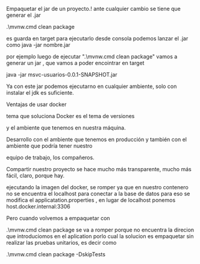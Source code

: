 Empaquetar el jar de un proyecto.!
ante cualquier cambio se tiene que generar el .jar

.\mvnw.cmd clean package

es guarda en target
para ejecutarlo desde consola podemos lanzar el .jar como
 java -jar nombre.jar
 
 por ejemplo luego de ejecutar ".\mvnw.cmd clean package"  vamos a generar un jar , que vamos a poder encointrar en target
  
 java -jar msvc-usuarios-0.0.1-SNAPSHOT.jar
 
 Ya con este jar podemos ejecutarno en cualquier ambiente, solo con instalar el jdk es suficiente.
 


Ventajas de usar docker
 
tema que soluciona Docker es el tema de versiones

y el ambiente que tenemos en nuestra máquina.

Desarrollo con el ambiente que tenemos en producción y también con el ambiente que podría tener nuestro

equipo de trabajo, los compañeros.

Compartir nuestro proyecto se hace mucho más transparente, mucho más fácil, claro, porque hay.
 
 
 
 ejecutando la imagen del docker, se romper ya que en nuestro contenero no se encuentra el localhost para conectar a la base de datos
 para eso se modifica el applicatation.properties , en lugar de localhost ponemos host.docker.internal:3306
 
 Pero cuando volvemos a empaquetar con 
 
 .\mvnw.cmd clean package
  se va a romper porque no encuentra la direcion que introduciomos en el aplication
 porlo cual la solucion es empaquetar sin realizar las pruebas unitarios, es decir como
 
 .\mvnw.cmd clean package -DskipTests
 
 
 
 
 
 